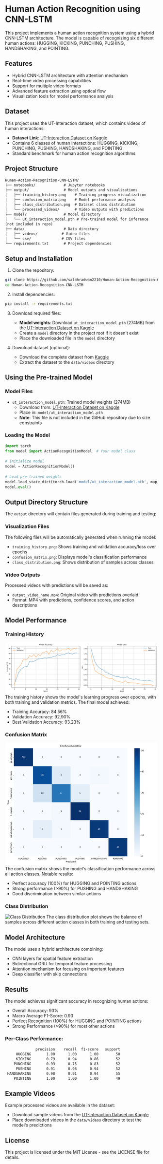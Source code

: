 # Human Action Recognition using CNN-LSTM

This project implements a human action recognition system using a hybrid CNN-LSTM architecture. The model is capable of recognizing six different human actions: HUGGING, KICKING, PUNCHING, PUSHING, HANDSHAKING, and POINTING.

## Features

- Hybrid CNN-LSTM architecture with attention mechanism
- Real-time video processing capabilities
- Support for multiple video formats
- Advanced feature extraction using optical flow
- Visualization tools for model performance analysis

## Dataset

This project uses the UT-Interaction dataset, which contains videos of human interactions:
- **Dataset Link**: [UT-Interaction Dataset on Kaggle](https://www.kaggle.com/datasets/duynm619/utinteraction)
- Contains 6 classes of human interactions: HUGGING, KICKING, PUNCHING, PUSHING, HANDSHAKING, and POINTING
- Standard benchmark for human action recognition algorithms

## Project Structure

```
Human-Action-Recognition-CNN-LSTM/
├── notebooks/             # Jupyter notebooks
├── output/                # Model outputs and visualizations
│   ├── training_history.png    # Training progress visualization
│   ├── confusion_matrix.png    # Model performance analysis
│   ├── class_distribution.png  # Dataset class distribution
│   └── processed_videos/       # Video outputs with predictions
├── model/                 # Model directory
│   └── ut_interaction_model.pth # Pre-trained model for inference (not included in repo)
├── data/                  # Data directory
│   ├── videos/           # Video files
│   └── csv/              # CSV files
└── requirements.txt       # Project dependencies
```

## Setup and Installation

1. Clone the repository:
```bash
git clone https://github.com/salahradwan2210/Human-Action-Recognition-CNN-LSTM.git
cd Human-Action-Recognition-CNN-LSTM
```

2. Install dependencies:
```bash
pip install -r requirements.txt
```

3. Download required files:
   - **Model weights**: Download `ut_interaction_model.pth` (274MB) from the [UT-Interaction Dataset on Kaggle](https://www.kaggle.com/datasets/duynm619/utinteraction)
   - Create a `model` directory in the project root if it doesn't exist
   - Place the downloaded file in the `model` directory

4. Download dataset (optional):
   - Download the complete dataset from [Kaggle](https://www.kaggle.com/datasets/duynm619/utinteraction)
   - Extract the dataset to the `data/videos` directory

## Using the Pre-trained Model

### Model Files
- `ut_interaction_model.pth`: Trained model weights (274MB)
  - Download from: [UT-Interaction Dataset on Kaggle](https://www.kaggle.com/datasets/duynm619/utinteraction)
  - Place in: `model/ut_interaction_model.pth`
  - **Note**: This file is not included in the GitHub repository due to size constraints

### Loading the Model
```python
import torch
from model import ActionRecognitionModel  # Your model class

# Initialize model
model = ActionRecognitionModel()

# Load pre-trained weights
model.load_state_dict(torch.load('model/ut_interaction_model.pth', map_location=torch.device('cpu')))
model.eval()
```

## Output Directory Structure

The `output` directory will contain files generated during training and testing:

### Visualization Files
The following files will be automatically generated when running the model:
- `training_history.png`: Shows training and validation accuracy/loss over epochs
- `confusion_matrix.png`: Displays model's classification performance
- `class_distribution.png`: Shows distribution of samples across classes

### Video Outputs
Processed videos with predictions will be saved as:
- `output_video_name.mp4`: Original video with predictions overlaid
- Format: MP4 with predictions, confidence scores, and action descriptions

## Model Performance

### Training History
![Training History](output/training_history.png)
The training history shows the model's learning progress over epochs, with both training and validation metrics. The final model achieved:
- Training Accuracy: 84.56%
- Validation Accuracy: 92.90%
- Best Validation Accuracy: 93.23%

### Confusion Matrix
![Confusion Matrix](output/confusion_matrix.png)
The confusion matrix shows the model's classification performance across all action classes. Notable results:
- Perfect accuracy (100%) for HUGGING and POINTING actions
- Strong performance (>90%) for PUSHING and HANDSHAKING
- Good discrimination between similar actions

### Class Distribution
![Class Distribution](output/class_distribution.png)
The class distribution plot shows the balance of samples across different action classes in both training and testing sets.

## Model Architecture

The model uses a hybrid architecture combining:
- CNN layers for spatial feature extraction
- Bidirectional GRU for temporal feature processing
- Attention mechanism for focusing on important features
- Deep classifier with skip connections

## Results

The model achieves significant accuracy in recognizing human actions:
- Overall Accuracy: 93%
- Macro Average F1-Score: 0.93
- Perfect Recognition (100%) for HUGGING and POINTING actions
- Strong Performance (>90%) for most other actions

### Per-Class Performance:
```
              precision    recall  f1-score   support
     HUGGING       1.00      1.00      1.00        50
     KICKING       0.79      0.94      0.86        52
    PUNCHING       0.93      0.75      0.83        52
     PUSHING       0.91      0.98      0.94        52
 HANDSHAKING       0.98      0.91      0.94        55
    POINTING       1.00      1.00      1.00        49
```

## Example Videos
Example processed videos are available in the dataset:
- Download sample videos from the [UT-Interaction Dataset on Kaggle](https://www.kaggle.com/datasets/duynm619/utinteraction)
- Place downloaded videos in the `data/videos` directory to test the model's predictions

## License

This project is licensed under the MIT License - see the LICENSE file for details. 
